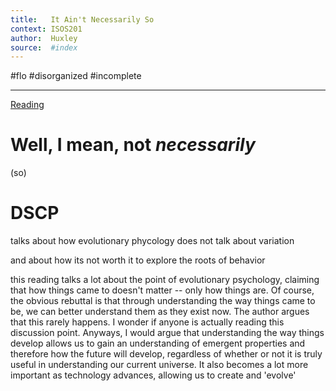 ```yaml
---
title:   It Ain't Necessarily So 
context: ISOS201
author:  Huxley
source:  #index
---
```


#flo 
#disorganized #incomplete

---
[Reading](https://www.newyorker.com/magazine/2012/09/17/it-aint-necessarily-so)

# Well, I mean, not *necessarily*
(so)

# DSCP


talks about how evolutionary phycology does not talk about variation 

and about how its not worth it to explore the roots of behavior 

this reading talks a lot about the point of evolutionary psychology, claiming that how things came to doesn't matter -- only how things are. Of course, the obvious rebuttal is that through understanding the way things came to be, we can better understand them as they exist now. The author argues that this rarely happens. I wonder if anyone is actually reading this discussion point. Anyways, I would argue that understanding the way things develop allows us to gain an understanding of emergent properties and therefore how the future will develop, regardless of whether or not it is truly useful in understanding our current universe. It also becomes a lot more important as technology advances, allowing us to create and 'evolve'  


















